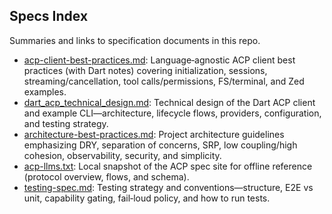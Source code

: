 ## Specs Index

Summaries and links to specification documents in this repo.

- [acp-client-best-practices.md](./acp-client-best-practices.md):
  Language‑agnostic ACP client best practices (with Dart notes) covering
  initialization, sessions, streaming/cancellation, tool calls/permissions,
  FS/terminal, and Zed examples.
- [dart_acp_technical_design.md](./dart_acp_technical_design.md): Technical
  design of the Dart ACP client and example CLI—architecture, lifecycle flows,
  providers, configuration, and testing strategy.
- [architecture-best-practices.md](./architecture-best-practices.md): Project
  architecture guidelines emphasizing DRY, separation of concerns, SRP, low
  coupling/high cohesion, observability, security, and simplicity.
- [acp-llms.txt](./acp-llms.txt): Local snapshot of the ACP spec site for
  offline reference (protocol overview, flows, and schema).
- [testing-spec.md](./testing-spec.md): Testing strategy and
  conventions—structure, E2E vs unit, capability gating, fail‑loud policy, and
  how to run tests.


